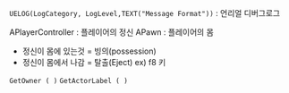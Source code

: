 
`UELOG(LogCategory, LogLevel,TEXT("Message Format"))` : 언리얼 디버그로그

APlayerController : 플레이어의 정신
APawn : 플레이어의 몸
- 정신이 몸에 있는것 = 빙의(possession)
- 정신이 몸에서 나감 = 탈출(Eject) ex) f8 키

`GetOwner ( )`
`GetActorLabel ( )`
